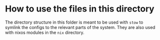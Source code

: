 # How to use the files in this directory

The directory structure in this folder is meant to be used with `stow` to symlink the configs to the relevant parts of the system. They are also used with nixos modules in the `nix` directory. 
